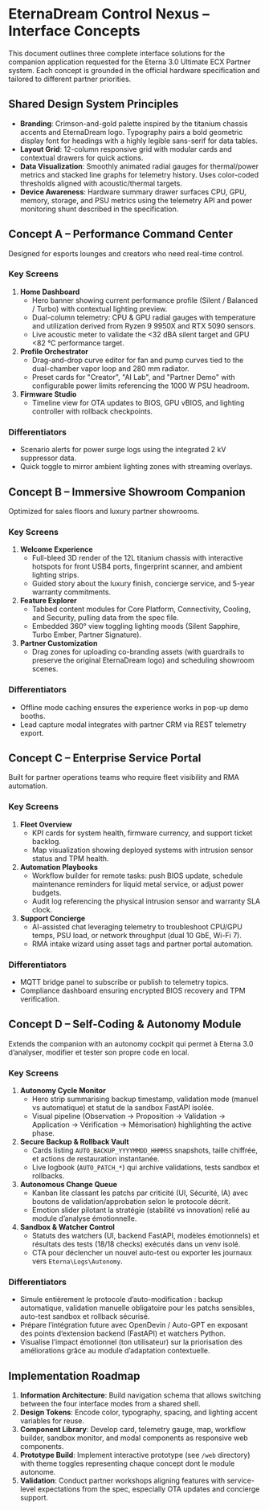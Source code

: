 # EternaDream Control Nexus – Interface Concepts

This document outlines three complete interface solutions for the companion application requested for the Eterna 3.0 Ultimate ECX Partner system. Each concept is grounded in the official hardware specification and tailored to different partner priorities.

## Shared Design System Principles
- **Branding**: Crimson-and-gold palette inspired by the titanium chassis accents and EternaDream logo. Typography pairs a bold geometric display font for headings with a highly legible sans-serif for data tables.
- **Layout Grid**: 12-column responsive grid with modular cards and contextual drawers for quick actions.
- **Data Visualization**: Smoothly animated radial gauges for thermal/power metrics and stacked line graphs for telemetry history. Uses color-coded thresholds aligned with acoustic/thermal targets.
- **Device Awareness**: Hardware summary drawer surfaces CPU, GPU, memory, storage, and PSU metrics using the telemetry API and power monitoring shunt described in the specification.

## Concept A – Performance Command Center
Designed for esports lounges and creators who need real-time control.

### Key Screens
1. **Home Dashboard**
   - Hero banner showing current performance profile (Silent / Balanced / Turbo) with contextual lighting preview.
   - Dual-column telemetry: CPU & GPU radial gauges with temperature and utilization derived from Ryzen 9 9950X and RTX 5090 sensors.
   - Live acoustic meter to validate the <32 dBA silent target and GPU <82 °C performance target.
2. **Profile Orchestrator**
   - Drag-and-drop curve editor for fan and pump curves tied to the dual-chamber vapor loop and 280 mm radiator.
   - Preset cards for "Creator", "AI Lab", and "Partner Demo" with configurable power limits referencing the 1000 W PSU headroom.
3. **Firmware Studio**
   - Timeline view for OTA updates to BIOS, GPU vBIOS, and lighting controller with rollback checkpoints.

### Differentiators
- Scenario alerts for power surge logs using the integrated 2 kV suppressor data.
- Quick toggle to mirror ambient lighting zones with streaming overlays.

## Concept B – Immersive Showroom Companion
Optimized for sales floors and luxury partner showrooms.

### Key Screens
1. **Welcome Experience**
   - Full-bleed 3D render of the 12L titanium chassis with interactive hotspots for front USB4 ports, fingerprint scanner, and ambient lighting strips.
   - Guided story about the luxury finish, concierge service, and 5-year warranty commitments.
2. **Feature Explorer**
   - Tabbed content modules for Core Platform, Connectivity, Cooling, and Security, pulling data from the spec file.
   - Embedded 360° view toggling lighting moods (Silent Sapphire, Turbo Ember, Partner Signature).
3. **Partner Customization**
   - Drag zones for uploading co-branding assets (with guardrails to preserve the original EternaDream logo) and scheduling showroom scenes.

### Differentiators
- Offline mode caching ensures the experience works in pop-up demo booths.
- Lead capture modal integrates with partner CRM via REST telemetry export.

## Concept C – Enterprise Service Portal
Built for partner operations teams who require fleet visibility and RMA automation.

### Key Screens
1. **Fleet Overview**
   - KPI cards for system health, firmware currency, and support ticket backlog.
   - Map visualization showing deployed systems with intrusion sensor status and TPM health.
2. **Automation Playbooks**
   - Workflow builder for remote tasks: push BIOS update, schedule maintenance reminders for liquid metal service, or adjust power budgets.
   - Audit log referencing the physical intrusion sensor and warranty SLA clock.
3. **Support Concierge**
   - AI-assisted chat leveraging telemetry to troubleshoot CPU/GPU temps, PSU load, or network throughput (dual 10 GbE, Wi-Fi 7).
   - RMA intake wizard using asset tags and partner portal automation.

### Differentiators
- MQTT bridge panel to subscribe or publish to telemetry topics.
- Compliance dashboard ensuring encrypted BIOS recovery and TPM verification.

## Concept D – Self-Coding & Autonomy Module
Extends the companion with an autonomy cockpit qui permet à Eterna 3.0 d’analyser, modifier et tester son propre code en local.

### Key Screens
1. **Autonomy Cycle Monitor**
   - Hero strip summarising backup timestamp, validation mode (manuel vs automatique) et statut de la sandbox FastAPI isolée.
   - Visual pipeline (Observation → Proposition → Validation → Application → Vérification → Mémorisation) highlighting the active phase.
2. **Secure Backup & Rollback Vault**
   - Cards listing `AUTO_BACKUP_YYYYMMDD_HHMMSS` snapshots, taille chiffrée, et actions de restauration instantanée.
   - Live logbook (`AUTO_PATCH_*`) qui archive validations, tests sandbox et rollbacks.
3. **Autonomous Change Queue**
   - Kanban lite classant les patchs par criticité (UI, Sécurité, IA) avec boutons de validation/approbation selon le protocole décrit.
   - Emotion slider pilotant la stratégie (stabilité vs innovation) relié au module d’analyse émotionnelle.
4. **Sandbox & Watcher Control**
   - Statuts des watchers (UI, backend FastAPI, modèles émotionnels) et résultats des tests (18/18 checks) exécutés dans un venv isolé.
   - CTA pour déclencher un nouvel auto-test ou exporter les journaux vers `Eterna\Logs\Autonomy`.

### Differentiators
- Simule entièrement le protocole d’auto-modification : backup automatique, validation manuelle obligatoire pour les patchs sensibles, auto-test sandbox et rollback sécurisé.
- Prépare l’intégration future avec OpenDevin / Auto-GPT en exposant des points d’extension backend (FastAPI) et watchers Python.
- Visualise l’impact émotionnel (ton utilisateur) sur la priorisation des améliorations grâce au module d’adaptation contextuelle.

## Implementation Roadmap
1. **Information Architecture**: Build navigation schema that allows switching between the four interface modes from a shared shell.
2. **Design Tokens**: Encode color, typography, spacing, and lighting accent variables for reuse.
3. **Component Library**: Develop card, telemetry gauge, map, workflow builder, sandbox monitor, and modal components as responsive web components.
4. **Prototype Build**: Implement interactive prototype (see `/web` directory) with theme toggles representing chaque concept dont le module autonome.
5. **Validation**: Conduct partner workshops aligning features with service-level expectations from the spec, especially OTA updates and concierge support.
